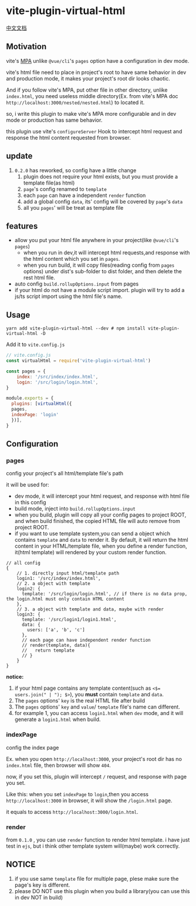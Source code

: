 # vite-plugin-virtual-html

[中文文档](./README_ZH.md)

## Motivation

vite's [MPA](https://vitejs.dev/guide/build.html#multi-page-app) unlike `@vue/cli`'s `pages` option have a configuration in dev mode.

vite's html file need to place in project's root to have same behavior in dev and production mode, it makes your project's root dir looks chaotic.

And if you follow vite's MPA, put other file in other directory, unlike `index.html`, you need useless middle directory(Ex. from vite's MPA doc `http://localhost:3000/nested/nested.html`) to located it.

so, i write this plugin to make vite's MPA more configurable and in dev mode or production has same behavior.

this plugin use vite's `configureServer` Hook to intercept html request and response the html content requested from browser.


## update
1. `0.2.0` has reworked, so config have a little change
   1. plugin does not require your html exists, but you must provide a template file(as html)
   2. `page`'s config renamed to `template`
   3. each `page` can have a independent `render` function
   4. add a global config `data`, its' config will be covered by `page`'s `data`
   5. all you `pages`' will be treat as template file

## features 

+ allow you put your html file anywhere in your project(like `@vue/cli`'s `pages`)
  + when you run in dev,it will intercept html requests,and response with the html content which you set in `pages`.
  + when you run build, it will copy files(reading config from `pages` options) under dist's sub-folder to dist folder, and then delete the rest html file.
+ auto config `build.rollupOptions.input` from pages
+ if your html do not have a module script import. plugin will try to add a js/ts script import using the html file's name.

## Usage

`yarn add vite-plugin-virtual-html --dev # npm install vite-plugin-virtual-html -D`

Add it to `vite.config.js`

``` js
// vite.config.js
const virtualHtml = require('vite-plugin-virtual-html')

const pages = {
    index: '/src/index/index.html',
    login: '/src/login/login.html',
}

module.exports = {
  plugins: [virtualHtml({
  pages,
  indexPage: 'login'
  })],
}
```

## Configuration

### pages
config your project's all html/template file's path

it will be used for:
+ dev mode, it will intercept your html request, and response with html file in this config
+ build mode, inject into `build.rollupOptions.input`
+ when you build, plugin will copy all your config pages to project ROOT, and when build finished, the copied HTML file will auto remove from project ROOT.
+ if you want to use template system,you can send a object which contains `template` and `data` to render it. By default, it will return the html content in your HTML/template file, when you define a render function, it(html template) will rendered by your custom render function.  
```
// all config 
{ 
    // 1. directly input html/template path
    login1: '/src/index/index.html', 
    // 2. a object with template
    login2: {
      template: '/src/login/login.html', // if there is no data prop, the login.html must only contain HTML content
    },
    // 3. a object with template and data, maybe with render
    login3: {
      template: '/src/login1/login1.html',
      data: {
        users: ['a', 'b', 'c']
      },
      // each page can have independent render function
      // render(template, data){
      //   return template
      // }
    }
}
```

**notice:**
1. if your html page contains any template content(such as `<$= users.join(" | "); $>`), you **must** contain `template` and `data`.
2. The `pages` options' `key` is the real HTML file after build
3. The `pages` options' `key` and `value`/ `template` file's name can different.
4. for example 1, you can access `login1.html` when `dev` mode, and it will generate a `login1.html` when build. 

### indexPage

config the index page

Ex. when you open `http://localhost:3000`, your project's root dir has no  `index.html` file, then browser will show `404`.

now, if you set this, plugin will intercept `/` request, and response with page you set.

Like this: 
when you set `indexPage` to `login`,then you access `http://localhost:3000` in browser, it will show the `/login.html` page. 

it equals to access `http://localhost:3000/login.html`.


### render 

from `0.1.0` , you can use `render` function to render html template.
i have just test in `ejs`, but i think other template system will(maybe) work correctly.


## NOTICE

1. if you use same `template` file for multiple page, plese make sure the page's key is different.
2. please DO NOT use this plugin when you build a library(you can use this in dev NOT in build)
